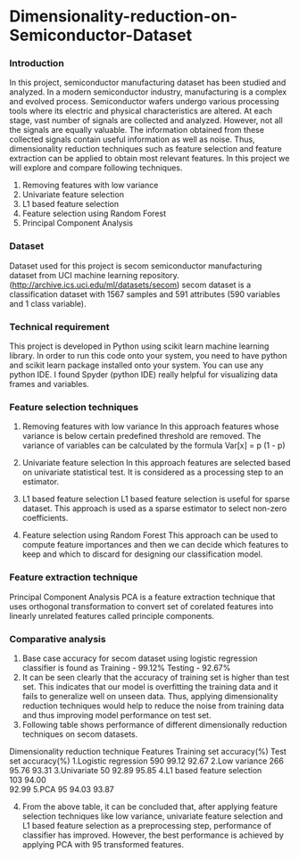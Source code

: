 # Dimensionality-reduction-on-Semiconductor-Dataset
### Introduction

In this project, semiconductor manufacturing dataset has been studied and analyzed. 
In a modern semiconductor industry, manufacturing is a complex and evolved process. Semiconductor wafers undergo various processing tools where its electric and physical characteristics are altered. At each stage, vast number of signals are collected and analyzed. However, not all the signals are equally valuable. The information obtained from these collected signals contain useful information as well as noise. Thus, dimensionality reduction techniques such as feature selection and feature extraction can be applied to obtain most relevant features. 
In this project we will explore and compare following techniques.
1.	Removing features with low variance
2.	Univariate feature selection
3.	L1 based feature selection
4.	Feature selection using Random Forest
5.	Principal Component Analysis

### Dataset

Dataset used for this project is secom semiconductor manufacturing dataset from UCI machine learning repository. (http://archive.ics.uci.edu/ml/datasets/secom)
secom dataset is a classification dataset with 1567 samples and 591 attributes (590 variables and 1 class variable).

### Technical requirement

This project is developed in Python using scikit learn machine learning library. In order to run this code onto your system, you need to have python and scikit learn package installed onto your system. You can use any python IDE. I found Spyder (python IDE) really helpful for visualizing data frames and variables. 

### Feature selection techniques

1.	Removing features with low variance
In this approach features whose variance is below certain predefined threshold are removed. The variance of variables can be calculated by the formula
		Var[x] = p (1 - p)

2.	Univariate feature selection
In this approach features are selected based on univariate statistical test. It is considered as a processing step to an estimator. 

3.	L1 based feature selection
L1 based feature selection is useful for sparse dataset. This approach is used as a sparse estimator to select non-zero coefficients.

4.	Feature selection using Random Forest
This approach can be used to compute feature importances and then we can decide which features to keep and which to discard for designing our classification model.

### Feature extraction technique
Principal Component Analysis
PCA is a feature extraction technique that uses orthogonal transformation to convert set of corelated features into linearly unrelated features called principle components.



### Comparative analysis

1.	Base case accuracy for secom dataset using logistic regression classifier is found as
Training - 99.12%
Testing - 92.67%
2.	It can be seen clearly that the accuracy of training set is higher than test set. This indicates that our model is overfitting the training data and it fails to generalize well on unseen data. Thus, applying dimensionality reduction techniques would help to reduce the noise from training data and thus improving model performance on test set.
3.	Following table shows performance of different dimensionally reduction techniques on secom datasets.

Dimensionality reduction technique	Features	Training set accuracy(%)	Test set accuracy(%)
1.Logistic regression	590	99.12	92.67
2.Low variance	266	95.76	93.31
3.Univariate	50	92.89	95.85
4.L1 based feature selection	
103	
94.00	
92.99
5.PCA	95	94.03	93.87  

4.	From the above table, it can be concluded that, after applying feature selection techniques like low variance, univariate feature selection and L1 based feature selection as a preprocessing step, performance of classifier has improved. However, the best performance is achieved by applying PCA with 95 transformed features.
 

